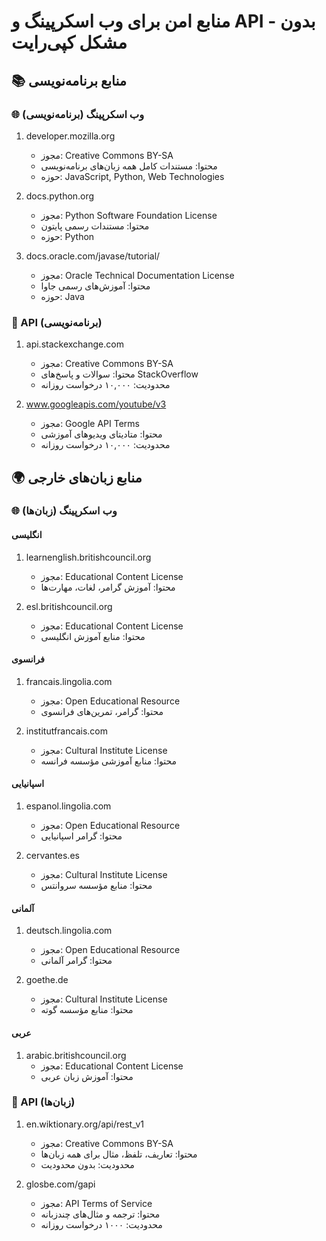 # منابع امن برای وب اسکرپینگ و API - بدون مشکل کپی‌رایت

## 📚 منابع برنامه‌نویسی

### 🌐 وب اسکرپینگ (برنامه‌نویسی)
1. developer.mozilla.org
   - مجوز: Creative Commons BY-SA
   - محتوا: مستندات کامل همه زبان‌های برنامه‌نویسی
   - حوزه: JavaScript, Python, Web Technologies

2. docs.python.org
   - مجوز: Python Software Foundation License
   - محتوا: مستندات رسمی پایتون
   - حوزه: Python

3. docs.oracle.com/javase/tutorial/
   - مجوز: Oracle Technical Documentation License
   - محتوا: آموزش‌های رسمی جاوا
   - حوزه: Java

### 🔌 API (برنامه‌نویسی)
1. api.stackexchange.com
   - مجوز: Creative Commons BY-SA
   - محتوا: سوالات و پاسخ‌های StackOverflow
   - محدودیت: ۱۰,۰۰۰ درخواست روزانه

2. www.googleapis.com/youtube/v3
   - مجوز: Google API Terms
   - محتوا: متادیتای ویدیوهای آموزشی
   - محدودیت: ۱۰,۰۰۰ درخواست روزانه

## 🌍 منابع زبان‌های خارجی

### 🌐 وب اسکرپینگ (زبان‌ها)

#### انگلیسی
1. learnenglish.britishcouncil.org
   - مجوز: Educational Content License
   - محتوا: آموزش گرامر، لغات، مهارت‌ها

2. esl.britishcouncil.org
   - مجوز: Educational Content License
   - محتوا: منابع آموزش انگلیسی

#### فرانسوی
1. francais.lingolia.com
   - مجوز: Open Educational Resource
   - محتوا: گرامر، تمرین‌های فرانسوی

2. institutfrancais.com
   - مجوز: Cultural Institute License
   - محتوا: منابع آموزشی مؤسسه فرانسه

#### اسپانیایی
1. espanol.lingolia.com
   - مجوز: Open Educational Resource
   - محتوا: گرامر اسپانیایی

2. cervantes.es
   - مجوز: Cultural Institute License
   - محتوا: منابع مؤسسه سروانتس

#### آلمانی
1. deutsch.lingolia.com
   - مجوز: Open Educational Resource
   - محتوا: گرامر آلمانی

2. goethe.de
   - مجوز: Cultural Institute License
   - محتوا: منابع مؤسسه گوته

#### عربی
1. arabic.britishcouncil.org
   - مجوز: Educational Content License
   - محتوا: آموزش زبان عربی

### 🔌 API (زبان‌ها)
1. en.wiktionary.org/api/rest_v1
   - مجوز: Creative Commons BY-SA
   - محتوا: تعاریف، تلفظ، مثال برای همه زبان‌ها
   - محدودیت: بدون محدودیت

2. glosbe.com/gapi
   - مجوز: API Terms of Service
   - محتوا: ترجمه و مثال‌های چندزبانه
   - محدودیت: ۱۰۰۰ درخواست روزانه
